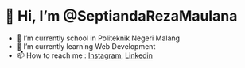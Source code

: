 # 👋 Hi, I’m @SeptiandaRezaMaulana
- 🏫 I’m currently school in Politeknik Negeri Malang
- 🌱 I’m currently learning Web Development
- 📫 How to reach me : [Instagram](https://www.instagram.com/siusiu.rm7/), [Linkedin](https://www.linkedin.com/in/septianda-r-ab2040130/)

<!---
SeptiandaRezaMaulana/SeptiandaRezaMaulana is a ✨ special ✨ repository because its `README.md` (this file) appears on your GitHub profile.
You can click the Preview link to take a look at your changes.
--->

